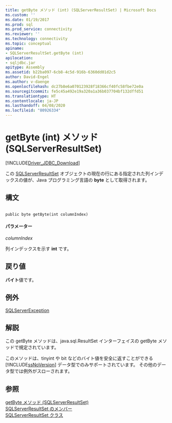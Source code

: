 ```yaml
---
title: getByte メソッド (int) (SQLServerResultSet) | Microsoft Docs
ms.custom: ''
ms.date: 01/19/2017
ms.prod: sql
ms.prod_service: connectivity
ms.reviewer: ''
ms.technology: connectivity
ms.topic: conceptual
apiname:
- SQLServerResultSet.getByte (int)
apilocation:
- sqljdbc.jar
apitype: Assembly
ms.assetid: b22ba097-6cb8-4c5d-916b-6360dd01d2c5
author: David-Engel
ms.author: v-daenge
ms.openlocfilehash: dc27b8e6a070123928f18366cf40fc58fbe72e0a
ms.sourcegitcommit: fe5c45a492e19a320a1a36b037704bf132dffd51
ms.translationtype: HT
ms.contentlocale: ja-JP
ms.lasthandoff: 04/08/2020
ms.locfileid: "80926334"
---
```

# <a name="getbyte-method-int-sqlserverresultset"></a>getByte (int) メソッド (SQLServerResultSet)
[!INCLUDE[Driver_JDBC_Download](../../../includes/driver_jdbc_download.md)]

  この [SQLServerResultSet](../../../connect/jdbc/reference/sqlserverresultset-class.md) オブジェクトの現在の行にある指定された列インデックスの値が、Java プログラミング言語の **byte** として取得されます。  
  
## <a name="syntax"></a>構文  
  
```  
  
public byte getByte(int columnIndex)  
```  
  
#### <a name="parameters"></a>パラメーター  
 *columnIndex*  
  
 列インデックスを示す **int** です。  
  
## <a name="return-value"></a>戻り値  
 **バイト**値です。  
  
## <a name="exceptions"></a>例外  
 [SQLServerException](../../../connect/jdbc/reference/sqlserverexception-class.md)  
  
## <a name="remarks"></a>解説  
 この getByte メソッドは、java.sql.ResultSet インターフェイスの getByte メソッドで規定されています。  
  
 このメソッドは、tinyint や bit などのバイト値を安全に返すことができる [!INCLUDE[ssNoVersion](../../../includes/ssnoversion-md.md)] データ型でのみサポートされています。 その他のデータ型では例外がスローされます。  
  
## <a name="see-also"></a>参照  
 [getByte メソッド &#40;SQLServerResultSet&#41;](../../../connect/jdbc/reference/getbyte-method-sqlserverresultset.md)   
 [SQLServerResultSet のメンバー](../../../connect/jdbc/reference/sqlserverresultset-members.md)   
 [SQLServerResultSet クラス](../../../connect/jdbc/reference/sqlserverresultset-class.md)  
  
  
